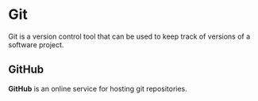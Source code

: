 # Git

Git is a version control tool that can be used to keep track of versions of a software project.

## GitHub

**GitHub** is an online service for hosting git repositories.
